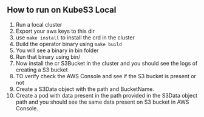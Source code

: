 ## How to run on KubeS3 Local

1. Run a local cluster
2. Export your aws keys to this dir
3. use `make install` to install the crd in the cluster
4. Build the operator binary using `make build`
5. You will see a binary in bin folder
6. Run that binary using bin/<binary name>
7. Now install the cr S3Bucket in the cluster and you should see the logs of creating a S3 bucket
8. TO verify check the AWS Console and see if the S3 bucket is present or not
9. Create a S3Data object with the path and BucketName.
10. Create a pod with data present in the path provided in the S3Data object path and you should see the same data present on S3 bucket in AWS Console.